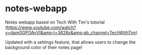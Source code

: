 # notes-webapp
Notes webapp based on Tech With Tim's tutorial (https://www.youtube.com/watch?v=dam0GPOAvVI&amp;t=3628s&amp;ab_channel=TechWithTim)

Updated with a settings feature, that allows users to change the background color of their notes page!
